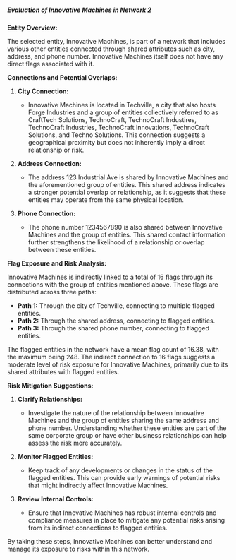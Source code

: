 ##### Evaluation of Innovative Machines in Network 2

**Entity Overview:**

The selected entity, Innovative Machines, is part of a network that includes various other entities connected through shared attributes such as city, address, and phone number. Innovative Machines itself does not have any direct flags associated with it.

**Connections and Potential Overlaps:**

1. **City Connection:**
   - Innovative Machines is located in Techville, a city that also hosts Forge Industries and a group of entities collectively referred to as CraftTech Solutions, TechnoCraft, TechnoCraft Industires, TechnoCraft Industries, TechnoCraft Innovations, TechnoCraft Solutions, and Techno Solutions. This connection suggests a geographical proximity but does not inherently imply a direct relationship or risk.

2. **Address Connection:**
   - The address 123 Industrial Ave is shared by Innovative Machines and the aforementioned group of entities. This shared address indicates a stronger potential overlap or relationship, as it suggests that these entities may operate from the same physical location.

3. **Phone Connection:**
   - The phone number 1234567890 is also shared between Innovative Machines and the group of entities. This shared contact information further strengthens the likelihood of a relationship or overlap between these entities.

**Flag Exposure and Risk Analysis:**

Innovative Machines is indirectly linked to a total of 16 flags through its connections with the group of entities mentioned above. These flags are distributed across three paths:

- **Path 1:** Through the city of Techville, connecting to multiple flagged entities.
- **Path 2:** Through the shared address, connecting to flagged entities.
- **Path 3:** Through the shared phone number, connecting to flagged entities.

The flagged entities in the network have a mean flag count of 16.38, with the maximum being 248. The indirect connection to 16 flags suggests a moderate level of risk exposure for Innovative Machines, primarily due to its shared attributes with flagged entities.

**Risk Mitigation Suggestions:**

1. **Clarify Relationships:**
   - Investigate the nature of the relationship between Innovative Machines and the group of entities sharing the same address and phone number. Understanding whether these entities are part of the same corporate group or have other business relationships can help assess the risk more accurately.

2. **Monitor Flagged Entities:**
   - Keep track of any developments or changes in the status of the flagged entities. This can provide early warnings of potential risks that might indirectly affect Innovative Machines.

3. **Review Internal Controls:**
   - Ensure that Innovative Machines has robust internal controls and compliance measures in place to mitigate any potential risks arising from its indirect connections to flagged entities.

By taking these steps, Innovative Machines can better understand and manage its exposure to risks within this network.